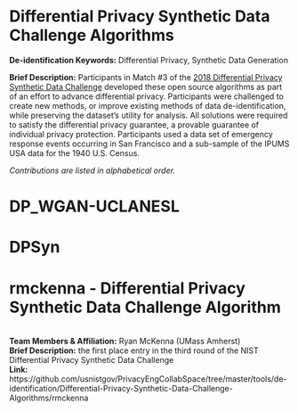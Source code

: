 <h1>Differential Privacy Synthetic Data Challenge Algorithms</h1>

<strong>De-identification Keywords:</strong> Differential Privacy, Synthetic Data Generation

<strong>Brief Description:</strong> Participants in Match #3 of the [2018 Differential Privacy Synthetic Data Challenge](https://www.nist.gov/ctl/pscr/funding-opportunities/prizes-challenges/2018-differential-privacy-synthetic-data-challenge) developed these open source algorithms as part of an effort to advance differential privacy. Participants were challenged to create new methods, or improve existing methods of data de-identification, while preserving the dataset’s utility for analysis. All solutions were required to satisfy the differential privacy guarantee, a provable guarantee of individual privacy protection. Participants used a data set of emergency response events occurring in San Francisco and a sub-sample of the IPUMS USA data for the 1940 U.S. Census.

<em>Contributions are listed in alphabetical order.</em>

<h1>DP_WGAN-UCLANESL</h1>

<h1>DPSyn</h1>

<h1>rmckenna - Differential Privacy Synthetic Data Challenge Algorithm</h1></br>
<strong>Team Members & Affiliation:</strong> Ryan McKenna (UMass Amherst)</br>
<strong>Brief Description:</strong> the first place entry in the third round of the NIST Differential Privacy Synthetic Data Challenge</br>
<strong>Link:</strong> https://github.com/usnistgov/PrivacyEngCollabSpace/tree/master/tools/de-identification/Differential-Privacy-Synthetic-Data-Challenge-Algorithms/rmckenna</br>
